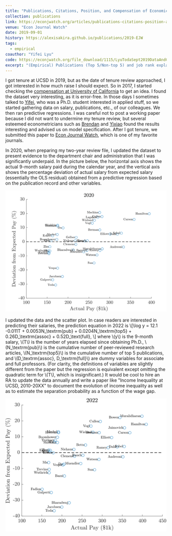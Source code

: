 ```yaml
---
title: "Publications, Citations, Position, and Compensation of Economics Professors"
collection: publications
link: https://econjwatch.org/articles/publications-citations-position-and-compensation-of-economics-professors
venue: "Econ Journal Watch"
date: 2019-09-01
history: https://alexisakira.github.io/publications/2019-EJW
tags:
  - empirical
coauthor: "Yifei Lyu"
code: https://econjwatch.org/file_download/1115/LyuTodaSept2019DataAndCode.zip
excerpt: "(Empirical) Publications (Top 5/Non-top 5) and job rank explains over 80% of variations in salaries among economics professors in the UC system; no evidence of gender gap"
---
```


I got tenure at UCSD in 2019, but as the date of tenure review approached, I got interested in how much raise I should expect. So in 2017, I started checking the [compensation at University of California](https://ucannualwage.ucop.edu/wage/) to get an idea. I found the dataset very interesting, as it is error-free. In those days I sometimes talked to [Yifei](https://sites.google.com/view/yifeilyu/home), who was a Ph.D. student interested in applied stuff, so we started gathering data on salary, publications, etc., of our colleagues. We then ran predictive regressions. I was careful not to post a working paper because I did not want to undermine my tenure review, but several esteemed econometricians such as [Brendan](https://www.brendanbeare.com/) and [Yixiao](https://econweb.ucsd.edu/~yisun/) found the results interesting and advised us on model specification. After I got tenure, we submitted this paper to [Econ Journal Watch](https://econjwatch.org/), which is one of my favorite journals.

In 2020, when preparing my two-year review file, I updated the dataset to present evidence to the department chair and administration that I was significantly underpaid. In the picture below, the horizontal axis shows the actual 9-month salary paid during the calendar year, and the vertical axis shows the percentage deviation of actual salary from expected salary (essentially the OLS residual) obtained from a predictive regression based on the publication record and other variables.

![Wage gap in 2020](/assets/images/scatter_2020.png)

I updated the data and the scatter plot. In case readers are interested in predicting their salaries, the prediction equation in 2022 is
\\[\log y = 12.1 -0.011T + 0.0053N_\textrm{pub} + 0.0204N_\textrm{top5} + 0.26D_\textrm{assoc} + 0.52D_\text{full}, \\]
where \\(y\\) is the 9-month salary, \\(T\\) is the number of years elapsed since obtaining Ph.D., \\(N_\textrm{pub}\\) is the cumulative number of peer-reviewed research articles, \\(N_\textrm{top5}\\) is the cumulative number of top 5 publications, and \\(D_\textrm{assoc}, D_\textrm{full}\\) are dummy variables for associate and full professors. (For clarity, the definitions of variables are slightly different from the paper but the regression is equivalent except omitting the quadratic term for \\(T\\), which is insignificant.) It would be cool to hire an RA to update the data annually and write a paper like "Income Inequality at UCSD, 2010-20XX" to document the evolution of income inequality as well as to estimate the separation probability as a function of the wage gap.

![Wage gap in 2022](/assets/images/scatter_2022.png)